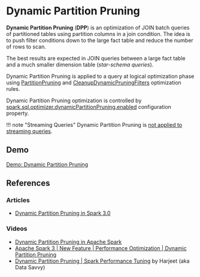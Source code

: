 # Dynamic Partition Pruning

**Dynamic Partition Pruning** (**DPP**) is an optimization of JOIN batch queries of partitioned tables using partition columns in a join condition.
The idea is to push filter conditions down to the large fact table and reduce the number of rows to scan.

The best results are expected in JOIN queries between a large fact table and a much smaller dimension table (_star-schema queries_).

Dynamic Partition Pruning is applied to a query at logical optimization phase using [PartitionPruning](../logical-optimizations/PartitionPruning.md) and [CleanupDynamicPruningFilters](../logical-optimizations/CleanupDynamicPruningFilters.md) optimization rules.

Dynamic Partition Pruning optimization is controlled by [spark.sql.optimizer.dynamicPartitionPruning.enabled](../configuration-properties.md#spark.sql.optimizer.dynamicPartitionPruning.enabled) configuration property.

!!! note "Streaming Queries"
    Dynamic Partition Pruning is [not applied to streaming queries](../logical-optimizations/PartitionPruning.md#hasPartitionPruningFilter).

## Demo

[Demo: Dynamic Partition Pruning](../demo/dynamic-partition-pruning.md)

## References

### Articles

* [Dynamic Partition Pruning in Spark 3.0](https://dzone.com/articles/dynamic-partition-pruning-in-spark-30)

### Videos

* [Dynamic Partition Pruning in Apache Spark](https://databricks.com/session_eu19/dynamic-partition-pruning-in-apache-spark)
* [Apache Spark 3 | New Feature | Performance Optimization | Dynamic Partition Pruning](https://youtu.be/OyO13d3Nm14)
* [Dynamic Partition Pruning | Spark Performance Tuning](https://youtu.be/rwUgZP-EBZw) by Harjeet (aka Data Savvy)
